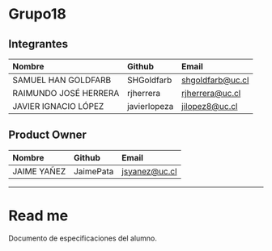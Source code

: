 # Grupo18

## Integrantes

| Nombre | Github | Email |
| :----- | :----- | :------- |
| SAMUEL HAN GOLDFARB |SHGoldfarb | shgoldfarb@uc.cl |
| RAIMUNDO JOSÉ HERRERA | rjherrera | rjherrera@uc.cl |
| JAVIER IGNACIO LÓPEZ | javierlopeza | jilopez8@uc.cl |

## Product Owner
| Nombre | Github | Email |
| :----- | :----- | :------- |
| JAIME YAÑEZ | JaimePata | jsyanez@uc.cl  |

________________________

# Read me

Documento de especificaciones del alumno.
